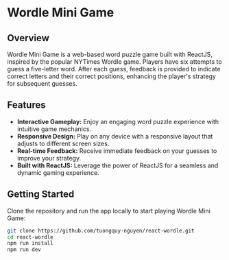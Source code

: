 # Wordle Mini Game

## Overview

Wordle Mini Game is a web-based word puzzle game built with ReactJS, inspired by the popular NYTimes Wordle game. Players have six attempts to guess a five-letter word. After each guess, feedback is provided to indicate correct letters and their correct positions, enhancing the player's strategy for subsequent guesses.

## Features

- **Interactive Gameplay:** Enjoy an engaging word puzzle experience with intuitive game mechanics.
- **Responsive Design:** Play on any device with a responsive layout that adjusts to different screen sizes.
- **Real-time Feedback:** Receive immediate feedback on your guesses to improve your strategy.
- **Built with ReactJS:** Leverage the power of ReactJS for a seamless and dynamic gaming experience.

## Getting Started

Clone the repository and run the app locally to start playing Wordle Mini Game:

```bash
git clone https://github.com/tuongquy-nguyen/react-wordle.git
cd react-wordle
npm run install
npm run dev
